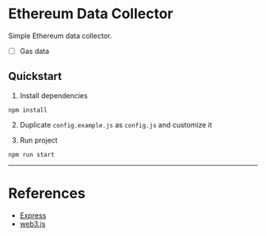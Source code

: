 # Ethereum Data Collector

Simple Ethereum data collector.

- [ ] Gas data

## Quickstart

1. Install dependencies

```shell
npm install
```

2. Duplicate `config.example.js` as `config.js` and customize it

3. Run project

```shell
npm run start
```

---

# References

- [Express](https://expressjs.com/)
- [web3.js](https://web3js.readthedocs.io/en/v1.7.5/)
